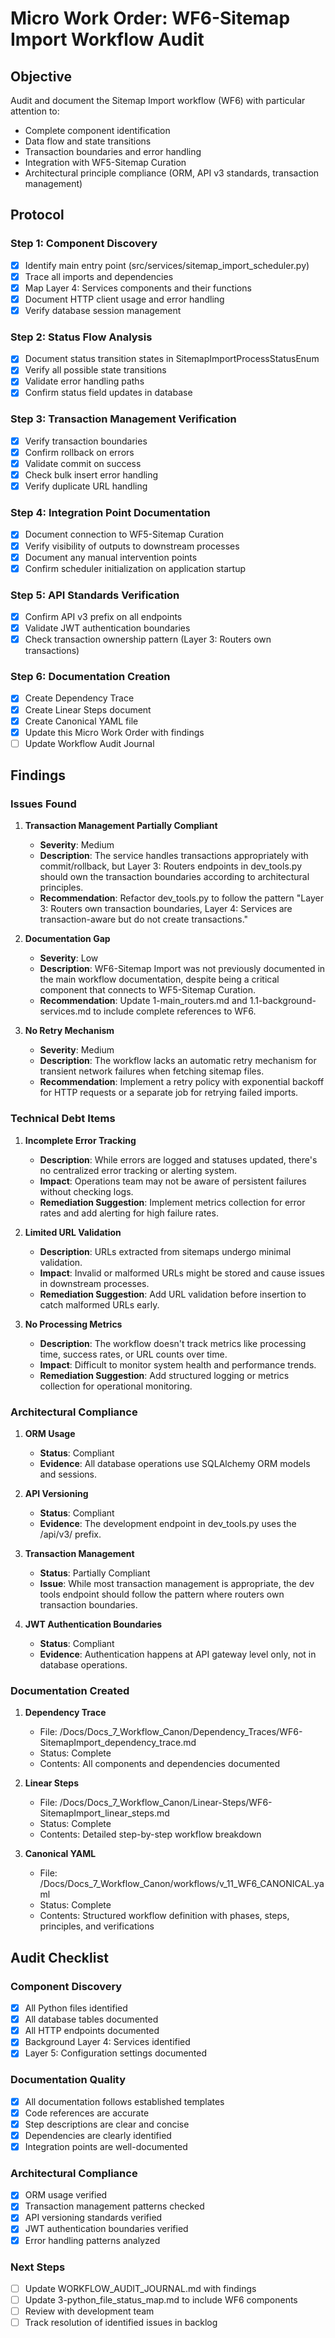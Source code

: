 # Micro Work Order: WF6-Sitemap Import Workflow Audit

## Objective

Audit and document the Sitemap Import workflow (WF6) with particular attention to:

- Complete component identification
- Data flow and state transitions
- Transaction boundaries and error handling
- Integration with WF5-Sitemap Curation
- Architectural principle compliance (ORM, API v3 standards, transaction management)

## Protocol

### Step 1: Component Discovery

- [x] Identify main entry point (src/services/sitemap_import_scheduler.py)
- [x] Trace all imports and dependencies
- [x] Map Layer 4: Services components and their functions
- [x] Document HTTP client usage and error handling
- [x] Verify database session management

### Step 2: Status Flow Analysis

- [x] Document status transition states in SitemapImportProcessStatusEnum
- [x] Verify all possible state transitions
- [x] Validate error handling paths
- [x] Confirm status field updates in database

### Step 3: Transaction Management Verification

- [x] Verify transaction boundaries
- [x] Confirm rollback on errors
- [x] Validate commit on success
- [x] Check bulk insert error handling
- [x] Verify duplicate URL handling

### Step 4: Integration Point Documentation

- [x] Document connection to WF5-Sitemap Curation
- [x] Verify visibility of outputs to downstream processes
- [x] Document any manual intervention points
- [x] Confirm scheduler initialization on application startup

### Step 5: API Standards Verification

- [x] Confirm API v3 prefix on all endpoints
- [x] Validate JWT authentication boundaries
- [x] Check transaction ownership pattern (Layer 3: Routers own transactions)

### Step 6: Documentation Creation

- [x] Create Dependency Trace
- [x] Create Linear Steps document
- [x] Create Canonical YAML file
- [x] Update this Micro Work Order with findings
- [ ] Update Workflow Audit Journal

## Findings

### Issues Found

1. **Transaction Management Partially Compliant**

   - **Severity**: Medium
   - **Description**: The service handles transactions appropriately with commit/rollback, but Layer 3: Routers endpoints in dev_tools.py should own the transaction boundaries according to architectural principles.
   - **Recommendation**: Refactor dev_tools.py to follow the pattern "Layer 3: Routers own transaction boundaries, Layer 4: Services are transaction-aware but do not create transactions."

2. **Documentation Gap**

   - **Severity**: Low
   - **Description**: WF6-Sitemap Import was not previously documented in the main workflow documentation, despite being a critical component that connects to WF5-Sitemap Curation.
   - **Recommendation**: Update 1-main_routers.md and 1.1-background-services.md to include complete references to WF6.

3. **No Retry Mechanism**
   - **Severity**: Medium
   - **Description**: The workflow lacks an automatic retry mechanism for transient network failures when fetching sitemap files.
   - **Recommendation**: Implement a retry policy with exponential backoff for HTTP requests or a separate job for retrying failed imports.

### Technical Debt Items

1. **Incomplete Error Tracking**

   - **Description**: While errors are logged and statuses updated, there's no centralized error tracking or alerting system.
   - **Impact**: Operations team may not be aware of persistent failures without checking logs.
   - **Remediation Suggestion**: Implement metrics collection for error rates and add alerting for high failure rates.

2. **Limited URL Validation**

   - **Description**: URLs extracted from sitemaps undergo minimal validation.
   - **Impact**: Invalid or malformed URLs might be stored and cause issues in downstream processes.
   - **Remediation Suggestion**: Add URL validation before insertion to catch malformed URLs early.

3. **No Processing Metrics**
   - **Description**: The workflow doesn't track metrics like processing time, success rates, or URL counts over time.
   - **Impact**: Difficult to monitor system health and performance trends.
   - **Remediation Suggestion**: Add structured logging or metrics collection for operational monitoring.

### Architectural Compliance

1. **ORM Usage**

   - **Status**: Compliant
   - **Evidence**: All database operations use SQLAlchemy ORM models and sessions.

2. **API Versioning**

   - **Status**: Compliant
   - **Evidence**: The development endpoint in dev_tools.py uses the /api/v3/ prefix.

3. **Transaction Management**

   - **Status**: Partially Compliant
   - **Issue**: While most transaction management is appropriate, the dev tools endpoint should follow the pattern where routers own transaction boundaries.

4. **JWT Authentication Boundaries**
   - **Status**: Compliant
   - **Evidence**: Authentication happens at API gateway level only, not in database operations.

### Documentation Created

1. **Dependency Trace**

   - File: /Docs/Docs_7_Workflow_Canon/Dependency_Traces/WF6-SitemapImport_dependency_trace.md
   - Status: Complete
   - Contents: All components and dependencies documented

2. **Linear Steps**

   - File: /Docs/Docs_7_Workflow_Canon/Linear-Steps/WF6-SitemapImport_linear_steps.md
   - Status: Complete
   - Contents: Detailed step-by-step workflow breakdown

3. **Canonical YAML**
   - File: /Docs/Docs_7_Workflow_Canon/workflows/v_11_WF6_CANONICAL.yaml
   - Status: Complete
   - Contents: Structured workflow definition with phases, steps, principles, and verifications

## Audit Checklist

### Component Discovery

- [x] All Python files identified
- [x] All database tables documented
- [x] All HTTP endpoints documented
- [x] Background Layer 4: Services identified
- [x] Layer 5: Configuration settings documented

### Documentation Quality

- [x] All documentation follows established templates
- [x] Code references are accurate
- [x] Step descriptions are clear and concise
- [x] Dependencies are clearly identified
- [x] Integration points are well-documented

### Architectural Compliance

- [x] ORM usage verified
- [x] Transaction management patterns checked
- [x] API versioning standards verified
- [x] JWT authentication boundaries verified
- [x] Error handling patterns analyzed

### Next Steps

- [ ] Update WORKFLOW_AUDIT_JOURNAL.md with findings
- [ ] Update 3-python_file_status_map.md to include WF6 components
- [ ] Review with development team
- [ ] Track resolution of identified issues in backlog
